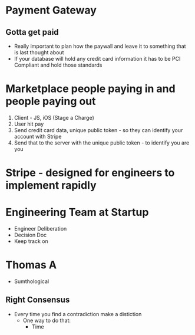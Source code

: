 # Payment Gateway
## Gotta get paid
- Really important to plan how the paywall and leave it to something that is last thought about
- If your database will hold any credit card information it has to be PCI Compliant and hold those standards

# Marketplace people paying in and people paying out

1. Client - JS, iOS (Stage a Charge)
2. User hit pay
3. Send credit card data, unique public token - so they can identify your account with Stripe
4. Send that to the server with the unique public token - to identify you are you

# Stripe - designed for engineers to implement rapidly

# Engineering Team at Startup
- Engineer Deliberation
- Decision Doc
- Keep track on

# Thomas A
- Sumthological

## Right Consensus
- Every time you find a contradiction make a distiction
    - One way to do that:
        - Time
